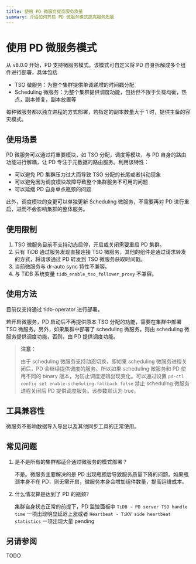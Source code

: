 ```yaml
---
title: 使用 PD 微服务提高服务质量
summary: 介绍如何开启 PD 微服务模式提高服务质量
---
```


# 使用 PD 微服务模式

从 v8.0.0 开始，PD 支持微服务模式。该模式可自定义将 PD 自身拆解成多个组件进行部署，具体包括

- TSO 微服务：为整个集群提供单调递增的时间戳分配
- Scheduling 微服务：为整个集群提供调度功能，包括但不限于负载均衡，热点，副本修复，副本放置等

每种微服务都以独立进程的方式部署，若指定的副本数量大于 1 时，提供主备的容灾模式。

## 使用场景

PD 微服务可以通过将重要模块，如 TSO 分配，调度等模块，与 PD 自身的路由功能进行解耦，让 PD 专注于元数据的路由服务。利用该特性：

- 可以避免 PD 集群压力过大而导致 TSO 分配的长尾或者抖动现象
- 可以避免因为调度模块故障导致整个集群服务不可用的问题
- 可以延缓 PD 自身单点瓶颈的问题

此外，调度模块的变更可以单独更新 Scheduling 微服务，不需要再对 PD 进行重启，进而不会影响集群的整体服务。

## 使用限制

1. TSO 微服务目前不支持动态启停，开启或关闭需要重启 PD 集群。
2. 只有 TiDB 通过服务发现直接连接 TSO 微服务，其他的组件是通过请求转发的方式，将请求通过 PD 转发到 TSO 微服务获取时间戳。
3. 当前微服务与 dr-auto sync 特性不兼容。
4. 与 TiDB 系统变量 `tidb_enable_tso_follower_proxy` 不兼容。

## 使用方法

目前仅支持通过 tidb-operator 进行部署。

若开启微服务，PD 启动后不再提供原本 TSO 分配的功能，需要在集群中部署 TSO 微服务。另外，如果集群中部署了 scheduling 微服务，则由 scheduling 微服务提供调度功能，否则，由 PD 提供调度功能。

> **注意：**
>
> 由于 scheduling 微服务支持动态切换，即如果 scheduling 微服务进程关闭后，PD 会继续提供调度的服务。所以如果 scheduling 微服务和 PD 使用不同的 binary 版本，为防止调度逻辑出现变化。可以通过设置 `pd-ctl config set enable-scheduling-fallback false` 禁止 scheduling 微服务进程关闭后 PD 提供调度服务。该参数默认为 true。

## 工具兼容性

微服务不影响数据导入导出以及其他同步工具的正常使用。

## 常见问题

1. 是不是所有的集群都适合通过微服务的模式部署？

   不是。微服务主要解决的是 PD 出现瓶颈后导致服务质量下降的问题。如果瓶颈本身不在 PD，则无需开启，微服务本身会增加组件数量，提高运维成本。

2. 什么情况算是达到了 PD 的瓶颈?

   集群自身状态正常的前提下，PD 监控面板中 `TiDB - PD server TSO handle time` 一项出现明显延迟上涨或者 `Heartbeat - TiKV side heartbeat statistics` 一项出现大量 pending

## 另请参阅

TODO
